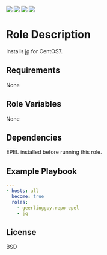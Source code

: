 [![](https://github.com/ansible-roles-matsumura/jq/workflows/yamllint/badge.svg)](https://github.com/ansible-roles-matsumura/jq/actions?query=workflow%3Ayamllint)
[![](https://github.com/ansible-roles-matsumura/jq/workflows/ansible-playbook/badge.svg)](https://github.com/ansible-roles-matsumura/jq/actions?query=workflow%3Aansible-playbook)
[![](https://github.com/ansible-roles-matsumura/jq/workflows/ansible-lint/badge.svg)](https://github.com/ansible-roles-matsumura/jq/actions?query=workflow%3Aansible-lint)
[![](https://github.com/ansible-roles-matsumura/jq/workflows/trailing%20whitespace/badge.svg)](https://github.com/ansible-roles-matsumura/jq/actions?query=workflow%3A%22trailing+whitespace%22)

Role Description
=========

Installs [jq](https://stedolan.github.io/jq/) for CentOS7.

Requirements
------------

None

Role Variables
--------------

None

Dependencies
------------

EPEL installed before running this role.

Example Playbook
----------------

```YAML
---
- hosts: all
  become: true
  roles:
    - geerlingguy.repo-epel
    - jq
```

License
-------

BSD
